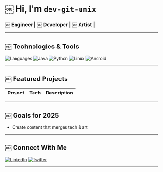 # ￼ Hi, I'm `dev-git-unix`

### ￼ Engineer | ￼ Developer | ￼ Artist |

---

## ￼ Technologies & Tools
![Languages](https://img.shields.io/badge/-Kotlin-7F52FF?style=flat&logo=kotlin&logoColor=white)
![Java](https://img.shields.io/badge/-Java-007396?style=flat&logo=java&logoColor=white)
![Python](https://img.shields.io/badge/-Python-3776AB?style=flat&logo=python&logoColor=white)
![Linux](https://img.shields.io/badge/-Linux-FCC624?style=flat&logo=linux&logoColor=black)
![Android](https://img.shields.io/badge/-Android-3DDC84?style=flat&logo=android&logoColor=white)

---


## ￼ Featured Projects
| Project | Tech | Description |
|--------|------|-------------|

---

## ￼ Goals for 2025
- Create content that merges tech & art

---

## ￼ Connect With Me
[![LinkedIn](https://img.shields.io/badge/-LinkedIn-blue?style=flat&logo=Linkedin&logoColor=white)](https://www.linkedin.com/in/anunayprakash)
[![Twitter](https://img.shields.io/badge/-X-black?style=flat&logo=twitter&logoColor=white)](https://x.com/yourhandle)

---
